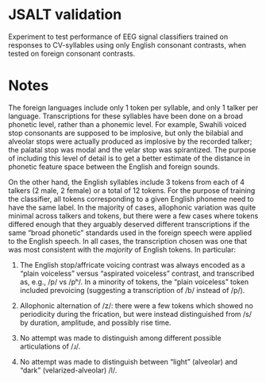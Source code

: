 # JSALT validation
Experiment to test performance of EEG signal classifiers trained on responses to CV-syllables using only English consonant contrasts, when tested on foreign consonant contrasts.

# Notes
The foreign languages include only 1 token per syllable, and only 1 talker per language. Transcriptions for these syllables have been done on a broad phonetic level, rather than a phonemic level. For example, Swahili voiced stop consonants are supposed to be implosive, but only the bilabial and alveolar stops were actually produced as implosive by the recorded talker; the palatal stop was modal and the velar stop was spirantized. The purpose of including this level of detail is to get a better estimate of the distance in phonetic feature space between the English and foreign sounds.

On the other hand, the English syllables include 3 tokens from each of 4 talkers (2 male, 2 female) or a total of 12 tokens.  For the purpose of training the classifier, all tokens corresponding to a given English phoneme need to have the same label. In the majority of cases, allophonic variation was quite minimal across talkers and tokens, but there were a few cases where tokens differed enough that they arguably deserved different transcriptions if the same “broad phonetic” standards used in the foreign speech were applied to the English speech. In all cases, the transcription chosen was one that was most consistent with the *majority* of English tokens. In particular:

1. The English stop/affricate voicing contrast was always encoded as a “plain voiceless” versus “aspirated voiceless” contrast, and transcribed as, e.g., /p/ vs /pʰ/.  In a minority of tokens, the “plain voiceless” token included prevoicing (suggesting a transcription of /b/ instead of /p/).

2. Allophonic alternation of /z/: there were a few tokens which showed no periodicity during the frication, but were instead distinguished from /s/ by duration, amplitude, and possibly rise time.

3. No attempt was made to distinguish among different possible articulations of /ɹ/.

4. No attempt was made to distinguish between “light” (alveolar) and “dark” (velarized-alveolar) /l/.
